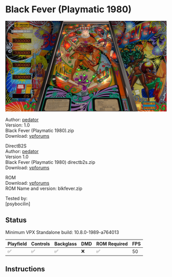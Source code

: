 # Black Fever (Playmatic 1980)

![Table Preview](../../images/vpx-blackfever.jpg)

Author: [pedator](https://www.vpforums.org/index.php?showuser=141813)  
Version: 1.0   
Black Fever (Playmatic 1980).zip  
Download: [vpforums](https://www.vpforums.org/index.php?app=downloads&showfile=18810)

DirectB2S  
Author: [pedator](https://www.vpforums.org/index.php?showuser=141813)    
Version 1.0   
Black Fever (Playmatic 1980) directb2s.zip  
Download: [vpforums](https://www.vpforums.org/index.php?app=downloads&showfile=18810)

ROM  
Download: [vpforums](https://www.vpforums.org/index.php?app=downloads&showfile=3074)  
ROM Name and version: blkfever.zip  

  
Tested by:  
[psybocilin]

## Status 

Minimum VPX Standalone build: 10.8.0-1989-a764013

| Playfield | Controls | Backglass | DMD | ROM Required | FPS | 
|-----------|----------|-----------|-----|--------------|-----|
| :white_check_mark: | :white_check_mark: | :white_check_mark: | :x: | :white_check_mark: | 50 |

## Instructions

